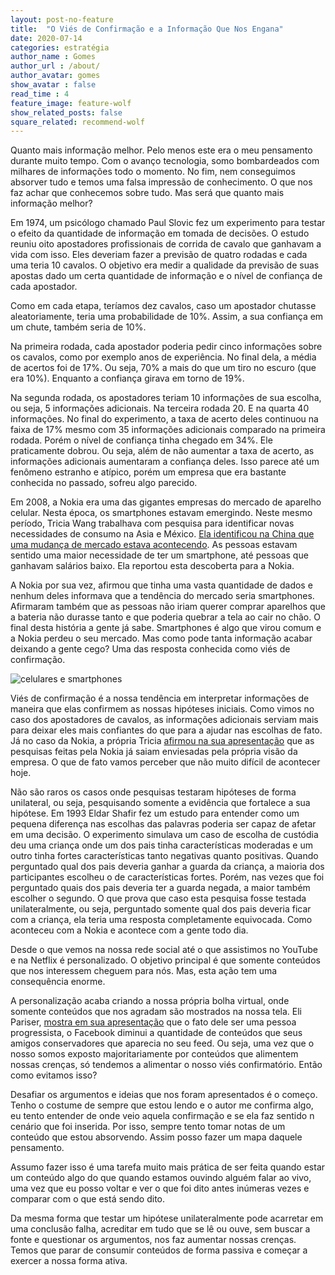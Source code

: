 ```yaml
---
layout: post-no-feature
title:  "O Viés de Confirmação e a Informação Que Nos Engana"
date: 2020-07-14
categories: estratégia
author_name : Gomes
author_url : /about/
author_avatar: gomes
show_avatar : false
read_time : 4
feature_image: feature-wolf
show_related_posts: false
square_related: recommend-wolf
---
```


Quanto mais informação melhor. Pelo menos este era o meu pensamento durante muito tempo. Com o avanço tecnologia, somo bombardeados com milhares de informações todo o momento. No fim, nem conseguimos absorver tudo e temos uma falsa impressão de conhecimento. O que nos faz achar que conhecemos sobre tudo. Mas será que quanto mais informação melhor? 

Em 1974, um psicólogo chamado Paul Slovic fez um experimento para testar o efeito da quantidade de informação em tomada de decisões. O estudo reuniu oito apostadores profissionais de corrida de cavalo que ganhavam a vida com isso. Eles deveriam fazer a previsão de quatro rodadas e cada uma teria 10 cavalos. O objetivo era medir a qualidade da previsão de suas apostas dado um certa quantidade de informação e o nível de confiança de cada apostador.

Como em cada etapa, teríamos dez cavalos, caso um apostador chutasse aleatoriamente, teria uma probabilidade de 10%. Assim, a sua confiança em um chute, também seria de 10%. 

Na primeira rodada, cada apostador poderia pedir cinco informações sobre os cavalos, como por exemplo anos de experiência. No final dela, a média de acertos foi de 17%. Ou seja, 70% a mais do que um tiro no escuro (que era 10%). Enquanto a confiança girava em torno de 19%. 

Na segunda rodada, os apostadores teriam 10 informações de sua escolha, ou seja, 5 informações adicionais. Na terceira rodada 20. E na quarta 40 informações. No final do experimento, a taxa de acerto deles continuou na faixa de 17% mesmo com 35 informações adicionais comparado na primeira rodada. Porém o nível de confiança tinha chegado em 34%. Ele praticamente dobrou. Ou seja, além de não aumentar a taxa de acerto, as informações adicionais aumentaram a confiança deles. Isso parece até um fenômeno estranho e atípico, porém um empresa que era bastante conhecida no passado, sofreu algo parecido.

Em 2008, a Nokia era uma das gigantes empresas do mercado de aparelho celular. Nesta época, os smartphones estavam emergindo. Neste mesmo período, Tricia Wang trabalhava com pesquisa para identificar novas necessidades de consumo na Asia e México. [Ela identificou na China que uma mudança de mercado estava acontecendo](https://www.ted.com/talks/tricia_wang_the_human_insights_missing_from_big_data/transcript?language=pt-br). As pessoas estavam sentido uma maior necessidade de ter um smartphone, até pessoas que ganhavam salários baixo. Ela reportou esta descoberta para a Nokia. 

A Nokia por sua vez, afirmou que tinha uma vasta quantidade de dados e nenhum deles informava que a tendência do mercado seria smartphones. Afirmaram também que as pessoas não iriam querer comprar aparelhos que a bateria não durasse tanto e que poderia quebrar a tela ao cair no chão. O final desta história a gente já sabe. Smartphones é algo que virou comum e a Nokia perdeu o seu mercado. Mas como pode tanta informação acabar deixando a gente cego? Uma das resposta conhecida como viés de confirmação. 

![celulares e smartphones]({{site.url}}/{{site.baseurl}}img/post-assets/vies-confirmacao/cellphone.jpg)


Viés de confirmação é a nossa tendência em interpretar informações de maneira que elas confirmem as nossas hipóteses iniciais. Como vimos no caso dos apostadores de cavalos, as informações adicionais serviam mais para deixar eles mais confiantes do que para a ajudar nas escolhas de fato. Já no caso da Nokia, a própria Tricia [afirmou na sua apresentação](https://www.ted.com/talks/tricia_wang_the_human_insights_missing_from_big_data/transcript?language=pt-br) que as pesquisas feitas pela Nokia já saiam enviesadas pela própria visão da empresa. O que de fato vamos perceber que não muito difícil de acontecer hoje. 

Não são raros os casos onde pesquisas testaram hipóteses de forma unilateral, ou seja, pesquisando somente a evidência que fortalece a sua hipótese.  Em 1993 Eldar Shafir fez um estudo para entender como um pequena diferença nas escolhas das palavras poderia ser capaz de afetar em uma decisão. O experimento simulava um caso de escolha de custódia deu uma criança onde um dos pais tinha características moderadas e um outro tinha fortes características tanto negativas quanto positivas. Quando perguntado qual dos pais deveria ganhar a guarda da criança, a maioria dos participantes escolheu o de características fortes. Porém, nas vezes que foi perguntado quais dos pais deveria ter a guarda negada, a maior também escolher o segundo. O que prova que caso esta pesquisa fosse testada unilateralmente, ou seja, perguntado somente qual dos pais deveria ficar com a criança, ela teria uma resposta completamente equivocada. Como aconteceu com a Nokia e acontece com a gente todo dia.

Desde o que vemos na nossa rede social até o que assistimos no YouTube e na Netflix é personalizado. O objetivo principal é que somente conteúdos que nos interessem cheguem para nós. Mas, esta ação tem uma consequência enorme. 

A personalização acaba criando a nossa própria bolha virtual, onde somente conteúdos que nos agradam são mostrados na nossa tela. Eli Pariser, [mostra em sua apresentação](https://www.ted.com/talks/eli_pariser_beware_online_filter_bubbles?language=pt-br#t-514845) que o fato dele ser uma pessoa progressista, o Facebook diminui a quantidade de conteúdos que seus amigos conservadores que aparecia no seu feed. Ou seja, uma vez que o nosso somos exposto majoritariamente por conteúdos que alimentem nossas crenças, só tendemos a alimentar o nosso viés confirmatório. Então como evitamos isso? 

Desafiar os argumentos e ideias que nos foram apresentados é o começo. Tenho o costume de sempre que estou lendo e o autor me confirma algo, eu tento entender de onde veio aquela confirmação e se ela faz sentido n cenário que foi inserida. Por isso, sempre tento tomar notas de um conteúdo que estou absorvendo. Assim posso fazer um mapa daquele pensamento. 

Assumo fazer isso é uma tarefa muito mais prática de ser feita quando estar um conteúdo algo do que quando estamos ouvindo alguém falar ao vivo, uma vez que eu posso voltar e ver o que foi dito antes inúmeras vezes e comparar com o que está sendo dito.

Da mesma forma que testar um hipótese unilateralmente pode acarretar em uma conclusão falha, acreditar em tudo que se lê ou ouve, sem buscar a fonte e questionar os argumentos, nos faz aumentar nossas crenças. Temos que parar de consumir conteúdos de forma passiva e começar a exercer a nossa forma ativa.

